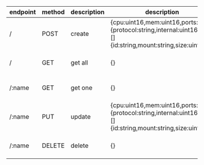 | endpoint | method | description | description                                                                                                  | response                                                                                                                                     | 
| -------- | ------ | ----------- | ------------------------------------------------------------------------------------------------------------ | -------------------------------------------------------------------------------------------------------------------------------------------- | 
| /        | POST   | create      | {cpu:uint16,mem:uint16,ports:[]{protocol:string,internal:uint16},pvc:[]{id:string,mount:string,size:uint16}} | []{id:string,name:string,status:string,ports:[]{protocol:string,internal:uint16,external:uint16},pvc:[]{id:string,mount:string,size:uint16}} | 
| /        | GET    | get all     | {}                                                                                                           | []{id:string,name:string,status:string,ports:[]{protocol:string,internal:uint16,external:uint16},pvc:[]{id:string,mount:string,size:uint16}} | 
| /:name   | GET    | get one     | {}                                                                                                           | []{id:string,name:string,status:string,ports:[]{protocol:string,internal:uint16,external:uint16},pvc:[]{id:string,mount:string,size:uint16}} | 
| /:name   | PUT    | update      | {cpu:uint16,mem:uint16,ports:[]{protocol:string,internal:uint16},pvc:[]{id:string,mount:string,size:uint16}} | []{id:string,name:string,status:string,ports:[]{protocol:string,internal:uint16,external:uint16},pvc:[]{id:string,mount:string,size:uint16}} | 
| /:name   | DELETE | delete      | {}                                                                                                           | []{id:string,name:string,status:string,ports:[]{protocol:string,internal:uint16,external:uint16},pvc:[]{id:string,mount:string,size:uint16}} | 